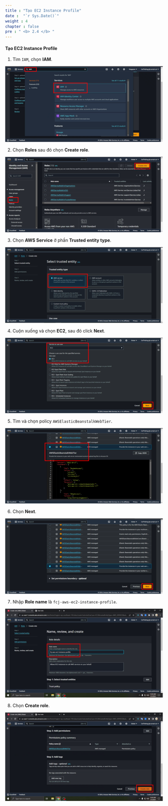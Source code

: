 ```yaml
---
title : "Tạo EC2 Instance Profile"
date :  "`r Sys.Date()`" 
weight : 4
chapter : false
pre : " <b> 2.4 </b> "
---
```


#### Tạo EC2 Instance Profile

1. Tìm ```IAM```, chọn **IAM**.

![0001](/images/2-ElasticBeanstalk/2.4-InstanceProfile/0001.svg)

2. Chọn **Roles** sau đó chọn **Create role**.

![0002](/images/2-ElasticBeanstalk/2.4-InstanceProfile/0002.svg)

3. Chọn **AWS Service** ở phần **Trusted entity type**.

![0003](/images/2-ElasticBeanstalk/2.4-InstanceProfile/0003.svg)

4. Cuộn xuống và chọn **EC2**, sau đó click **Next**.

![0004](/images/2-ElasticBeanstalk/2.4-InstanceProfile/0004.svg)

5. Tìm và chọn policy ```AWSElasticBeanstalkWebTier```.

![0005](/images/2-ElasticBeanstalk/2.4-InstanceProfile/0005.svg)

6. Chọn **Next**.

![0006](/images/2-ElasticBeanstalk/2.4-InstanceProfile/0006.svg)

7. Nhập **Role name** là ```fcj-aws-ec2-instance-profile```.

![0007](/images/2-ElasticBeanstalk/2.4-InstanceProfile/0007.svg)

8. Chọn **Create role**.

![0008](/images/2-ElasticBeanstalk/2.4-InstanceProfile/0008.svg)